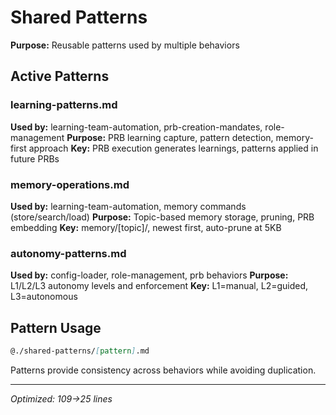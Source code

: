 # Shared Patterns

**Purpose:** Reusable patterns used by multiple behaviors

## Active Patterns

### learning-patterns.md
**Used by:** learning-team-automation, prb-creation-mandates, role-management
**Purpose:** PRB learning capture, pattern detection, memory-first approach
**Key:** PRB execution generates learnings, patterns applied in future PRBs

### memory-operations.md  
**Used by:** learning-team-automation, memory commands (store/search/load)
**Purpose:** Topic-based memory storage, pruning, PRB embedding
**Key:** memory/[topic]/, newest first, auto-prune at 5KB

### autonomy-patterns.md
**Used by:** config-loader, role-management, prb behaviors
**Purpose:** L1/L2/L3 autonomy levels and enforcement
**Key:** L1=manual, L2=guided, L3=autonomous

## Pattern Usage
```markdown
@./shared-patterns/[pattern].md
```

Patterns provide consistency across behaviors while avoiding duplication.

---
*Optimized: 109→25 lines*